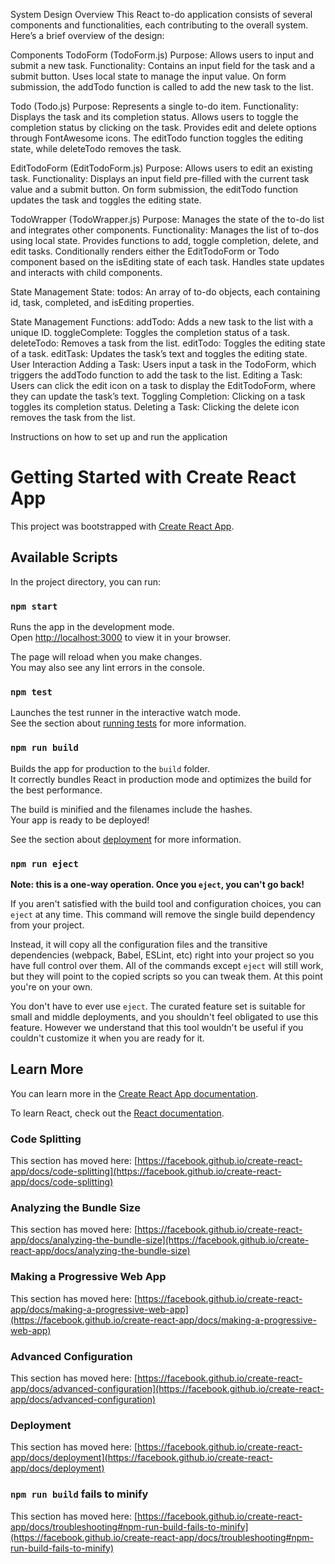 
System Design Overview
This React to-do application consists of several components and functionalities, each contributing to the overall system. Here’s a brief overview of the design:

Components
TodoForm (TodoForm.js)
Purpose: Allows users to input and submit a new task.
Functionality:
Contains an input field for the task and a submit button.
Uses local state to manage the input value.
On form submission, the addTodo function is called to add the new task to the list.

Todo (Todo.js)
Purpose: Represents a single to-do item.
Functionality:
Displays the task and its completion status.
Allows users to toggle the completion status by clicking on the task.
Provides edit and delete options through FontAwesome icons.
The editTodo function toggles the editing state, while deleteTodo removes the task.

EditTodoForm (EditTodoForm.js)
Purpose: Allows users to edit an existing task.
Functionality:
Displays an input field pre-filled with the current task value and a submit button.
On form submission, the editTodo function updates the task and toggles the editing state.

TodoWrapper (TodoWrapper.js)
Purpose: Manages the state of the to-do list and integrates other components.
Functionality:
Manages the list of to-dos using local state.
Provides functions to add, toggle completion, delete, and edit tasks.
Conditionally renders either the EditTodoForm or Todo component based on the isEditing state of each task.
Handles state updates and interacts with child components.

State Management
State:
todos: An array of to-do objects, each containing id, task, completed, and isEditing properties.

State Management Functions:
addTodo: Adds a new task to the list with a unique ID.
toggleComplete: Toggles the completion status of a task.
deleteTodo: Removes a task from the list.
editTodo: Toggles the editing state of a task.
editTask: Updates the task’s text and toggles the editing state.
User Interaction
Adding a Task: Users input a task in the TodoForm, which triggers the addTodo function to add the task to the list.
Editing a Task: Users can click the edit icon on a task to display the EditTodoForm, where they can update the task’s text.
Toggling Completion: Clicking on a task toggles its completion status.
Deleting a Task: Clicking the delete icon removes the task from the list.

Instructions on how to set up and run the application
# Getting Started with Create React App

This project was bootstrapped with [Create React App](https://github.com/facebook/create-react-app).

## Available Scripts

In the project directory, you can run:

### `npm start`

Runs the app in the development mode.\
Open [http://localhost:3000](http://localhost:3000) to view it in your browser.

The page will reload when you make changes.\
You may also see any lint errors in the console.

### `npm test`

Launches the test runner in the interactive watch mode.\
See the section about [running tests](https://facebook.github.io/create-react-app/docs/running-tests) for more information.

### `npm run build`

Builds the app for production to the `build` folder.\
It correctly bundles React in production mode and optimizes the build for the best performance.

The build is minified and the filenames include the hashes.\
Your app is ready to be deployed!

See the section about [deployment](https://facebook.github.io/create-react-app/docs/deployment) for more information.

### `npm run eject`

**Note: this is a one-way operation. Once you `eject`, you can't go back!**

If you aren't satisfied with the build tool and configuration choices, you can `eject` at any time. This command will remove the single build dependency from your project.

Instead, it will copy all the configuration files and the transitive dependencies (webpack, Babel, ESLint, etc) right into your project so you have full control over them. All of the commands except `eject` will still work, but they will point to the copied scripts so you can tweak them. At this point you're on your own.

You don't have to ever use `eject`. The curated feature set is suitable for small and middle deployments, and you shouldn't feel obligated to use this feature. However we understand that this tool wouldn't be useful if you couldn't customize it when you are ready for it.

## Learn More

You can learn more in the [Create React App documentation](https://facebook.github.io/create-react-app/docs/getting-started).

To learn React, check out the [React documentation](https://reactjs.org/).

### Code Splitting

This section has moved here: [https://facebook.github.io/create-react-app/docs/code-splitting](https://facebook.github.io/create-react-app/docs/code-splitting)

### Analyzing the Bundle Size

This section has moved here: [https://facebook.github.io/create-react-app/docs/analyzing-the-bundle-size](https://facebook.github.io/create-react-app/docs/analyzing-the-bundle-size)

### Making a Progressive Web App

This section has moved here: [https://facebook.github.io/create-react-app/docs/making-a-progressive-web-app](https://facebook.github.io/create-react-app/docs/making-a-progressive-web-app)

### Advanced Configuration

This section has moved here: [https://facebook.github.io/create-react-app/docs/advanced-configuration](https://facebook.github.io/create-react-app/docs/advanced-configuration)

### Deployment

This section has moved here: [https://facebook.github.io/create-react-app/docs/deployment](https://facebook.github.io/create-react-app/docs/deployment)

### `npm run build` fails to minify

This section has moved here: [https://facebook.github.io/create-react-app/docs/troubleshooting#npm-run-build-fails-to-minify](https://facebook.github.io/create-react-app/docs/troubleshooting#npm-run-build-fails-to-minify)
